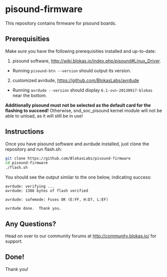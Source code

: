 # pisound-firmware
This repository contains firmware for pisound boards.

## Prerequisities

Make sure you have the following prerequisities installed and up-to-date:

1. pisound software, http://wiki.blokas.io/index.php/pisound#Linux_Driver.
 * Running ```pisound-btn --version``` should output its version.
2. customized avrdude, https://github.com/BlokasLabs/avrdude
 * Running ```avrdude --version``` should display ```6.1-svn-20130917-blokas``` near the bottom.

<b>Additionally pisound must not be selected as the default card for the flashing to succeed!</b> Otherwise, snd_soc_pisound kernel module will not be able to unload, as it will still be in use!

## Instructions
Once you have pisound software and avrdude installed, just clone the repository and run flash.sh:

```bash
git clone https://github.com/BlokasLabs/pisound-firmware
cd pisound-firmware
./flash.sh
```

You should see the output similar to the one below, indicating success:

```
avrdude: verifying ...
avrdude: 1386 bytes of flash verified

avrdude: safemode: Fuses OK (E:FF, H:D7, L:EF)

avrdude done.  Thank you.
```

## Any Questions?
Head on over to our community forums at http://community.blokas.io/ for support.

## Done!
Thank you!
